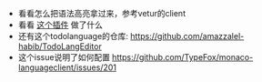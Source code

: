 - 看看怎么把语法高亮拿过来，参考vetur的client
- 看看 [这个插件](https://github.com/microsoft/monaco-editor/blob/main/webpack-plugin/src/index.ts) 做了什么
- 还有这个todolanguage的仓库: https://github.com/amazzalel-habib/TodoLangEditor
- 这个issue说明了如何配置 https://github.com/TypeFox/monaco-languageclient/issues/201